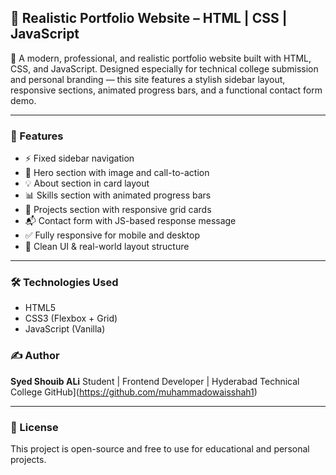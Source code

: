 ## 📁 Realistic Portfolio Website – HTML | CSS | JavaScript

🎨 A modern, professional, and realistic portfolio website built with HTML, CSS, and JavaScript. Designed especially for technical college submission and personal branding — this site features a stylish sidebar layout, responsive sections, animated progress bars, and a functional contact form demo.

---

### 🚀 Features

* ⚡ Fixed sidebar navigation
* 🎯 Hero section with image and call-to-action
* 💡 About section in card layout
* 📊 Skills section with animated progress bars
* 🧩 Projects section with responsive grid cards
* 📬 Contact form with JS-based response message
* ✅ Fully responsive for mobile and desktop
* 💎 Clean UI & real-world layout structure

---

### 🛠️ Technologies Used

* HTML5
* CSS3 (Flexbox + Grid)
* JavaScript (Vanilla)

### ✍️ Author

**Syed Shouib ALi**
Student | Frontend Developer | Hyderabad Technical College
 GitHub](https://github.com/muhammadowaisshah1)

---

### 📜 License

This project is open-source and free to use for educational and personal projects.

